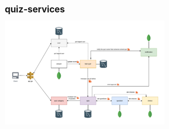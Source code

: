 # quiz-services
![model](https://github.com/DaniloJevtovic/quiz-services/blob/master/quiz.drawio.png)